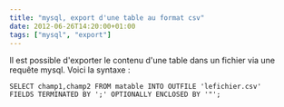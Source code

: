 ```yaml
---
title: "mysql, export d'une table au format csv"
date: 2012-06-26T14:20:00+01:00
tags: ["mysql", "export"]
---
```

Il est possible d'exporter le contenu d'une table dans un fichier via une requête mysql. Voici la syntaxe :  

```
SELECT champ1,champ2 FROM matable INTO OUTFILE 'lefichier.csv' 
FIELDS TERMINATED BY ';' OPTIONALLY ENCLOSED BY '"';
```
